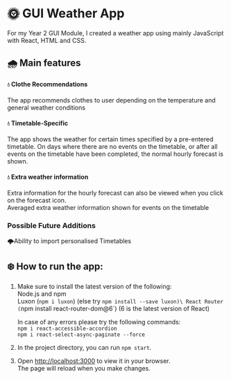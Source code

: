 # 🌞 GUI Weather App

For my Year 2 GUI Module, I created a weather app using mainly JavaScript with React, HTML and CSS.


## 🌧️ Main features

#### 💧 Clothe Recommendations
The app recommends clothes to user depending on the temperature and general weather conditions

#### 💧 Timetable-Specific
The app shows the weather for certain times specified by a pre-entered timetable. On days where there are no events on the timetable, or after all events on the timetable have been completed, the normal hourly forecast is shown. 

#### 💧 Extra weather information
Extra information for the hourly forecast can also be viewed when you click on the forecast icon.\
Averaged extra weather information shown for events on the timetable

### Possible Future Additions
🌩️Ability to import personalised Timetables



## ❄️ How to run the app:

1. Make sure to install the latest version of the following:\
   Node.js and npm\
   Luxon (`npm i luxon`) (else try `npm install --save luxon)\
   React Router (`npm install react-router-dom@6`) (6 is the latest version of React)

   In case of any errors please try the following commands:\
   `npm i react-accessible-accordion`\
   `npm i react-select-async-paginate --force`
   
2. In the project directory, you can run `npm start`.

3. Open [http://localhost:3000](http://localhost:3000) to view it in your browser.\
The page will reload when you make changes.
